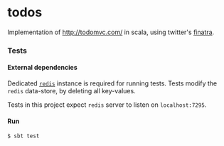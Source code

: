 # todos

Implementation of http://todomvc.com/ in scala, using twitter's [finatra](https://twitter.github.io/finatra/).

### Tests
#### External dependencies
Dedicated [`redis`](http://redis.io/) instance is required for running tests. Tests modify the `redis` data-store, by deleting all key-values.

Tests in this project expect `redis` server to listen on `localhost:7295`.

#### Run
```bash
$ sbt test
```
